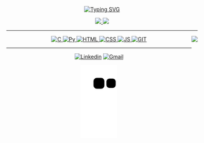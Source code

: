 <div align="center">

[![Typing SVG](https://readme-typing-svg.herokuapp.com/?color=6fdf04&size=28&left=true&vCenter=true&width=1000&pause=0&lines=初めまして、私の名前はマクス+アレシャンドレです。;Olá,+meu+nome+é+Max+Alexandre;Sou+estudante+de+Ciência+da+Computação;+私はコンピュータサイエンスの学生です。;+よろしくお願いします。)](https://git.io/typing-svg)


<div>
<a href="https://github.com/Maxalexandre12">
<img height="180em" src="https://github-readme-stats.vercel.app/api?username=Maxalexandre12&show_icons=true&theme=chartreuse-dark&include_all_commits=true&count_private=true"/>
<img height="180em" src="https://github-readme-stats.vercel.app/api/top-langs/?username=Maxalexandre12&layout=compact&langs_count=7&theme=chartreuse-dark"/>
</div>
  
________________  
<div>
<img align="right" height="200" src="https://media2.giphy.com/media/gcgNNe0ZIV22Ncu35D/200w.gif?cid=82a1493b9h1pbkbmhzfbi5f8oi1sqze8yz0zicli2uhbosw9&ep=v1_gifs_related&rid=200w.gif&ct=s"/>  
</div>  
  
![C](https://icongr.am/devicon/c-plain.svg?size=50&color=6fdf04)
![Py](https://icongr.am/devicon/python-plain.svg?size=50&color=6fdf04)
![HTML](https://icongr.am/devicon/html5-plain.svg?size=50&color=6fdf04) 
![CSS](https://icongr.am/devicon/css3-plain.svg?size=50&color=6fdf04) 
![JS](https://icongr.am/devicon/javascript-plain.svg?size=50&color=6fdf04)
![GIT](https://icongr.am/devicon/git-plain.svg?size=50&color=6fdf04)  
________________  

[![Linkedin](https://img.shields.io/badge/-LinkedIn-%230077B5?style=for-the-badge&logo=linkedin&logoColor=white)](https://www.linkedin.com/in/max-alexandre/)
[![Gmail](https://img.shields.io/badge/Gmail-D14836?style=for-the-badge&logo=gmail&logoColor=white)](mailto:max.alexandre@mail.uft.edu.br) 

![Snake animation](https://github.com/Maxalexandre12/Maxalexandre12/blob/output/github-contribution-grid-snake.svg)

</div>
